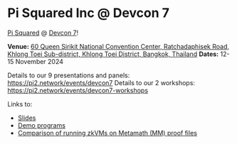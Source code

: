 # Pi Squared Inc @ Devcon 7

[Pi Squared](https://pi2.network/) @ [Devcon 7](https://devcon.org/en/)!

**Venue:** [60 Queen Sirikit National Convention Center, Ratchadaphisek Road, Khlong Toei Sub-district, Khlong Toei District, Bangkok, Thailand](https://www.google.com/maps/place/Queen+Sirikit+National+Convention+Center/@13.7245406,100.5564073,17z/data=!4m6!3m5!1s0x30e29f1a5c9887b3:0x230edac05ae63ab7!8m2!3d13.7245354!4d100.5589822!16zL20vMDZ3X3Bj?entry=tts)
**Dates:** 12-15 November 2024

Details to our 9 presentations and panels: https://pi2.network/events/devcon7
Details to our 2 workshops: https://pi2.network/events/devcon7-workshops

Links to:
- [Slides](slides/)
- [Demo programs](demos/)
- [Comparison of running zkVMs on Metamath (MM) proof files](https://github.com/Pi-Squared-Inc/zk-benchmark)
